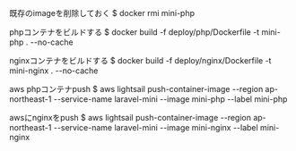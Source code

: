 既存のimageを削除しておく
$ docker rmi mini-php

phpコンテナをビルドする
$ docker build -f deploy/php/Dockerfile -t mini-php . --no-cache

nginxコンテナをビルドする
$ docker build -f deploy/nginx/Dockerfile -t mini-nginx . --no-cache

aws phpコンテナpush
$ aws lightsail push-container-image --region ap-northeast-1 --service-name laravel-mini --image mini-php --label mini-php 

awsにnginxをpush
$ aws lightsail push-container-image --region ap-northeast-1 --service-name laravel-mini --image mini-nginx --label mini-nginx
